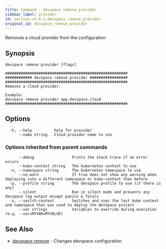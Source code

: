 ```yaml
---
title: Command - devspace remove provider
sidebar_label: provider
id: version-v4.0.1-devspace_remove_provider
original_id: devspace_remove_provider
---
```



Removes a cloud provider from the configuration

## Synopsis


```
devspace remove provider [flags]
```

```
#######################################################
############ devspace remove provider #################
#######################################################
Removes a cloud provider.

Example:
devspace remove provider app.devspace.cloud
#######################################################
```
## Options

```
  -h, --help          help for provider
      --name string   Cloud provider name to use
```

### Options inherited from parent commands

```
      --debug                 Prints the stack trace if an error occurs
      --kube-context string   The kubernetes context to use
  -n, --namespace string      The kubernetes namespace to use
      --no-warn               If true does not show any warning when deploying into a different namespace or kube-context than before
  -p, --profile string        The devspace profile to use (if there is any)
      --silent                Run in silent mode and prevents any devspace log output except panics & fatals
  -s, --switch-context        Switches and uses the last kube context and namespace that was used to deploy the DevSpace project
      --var strings           Variables to override during execution (e.g. --var=MYVAR=MYVALUE)
```

## See Also

* [devspace remove](/docs/cli/commands/devspace_remove)	 - Changes devspace configuration

